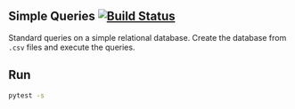 Simple Queries [![Build Status](https://travis-ci.com/VladyslavKovalenko/simple-queries.svg?branch=master)](https://travis-ci.com/VladyslavKovalenko/simple-queries)
-------------------------------------------
Standard queries on a simple relational database. Create the database from `.csv` files and execute the queries.

## Run
```bash
pytest -s 
```

